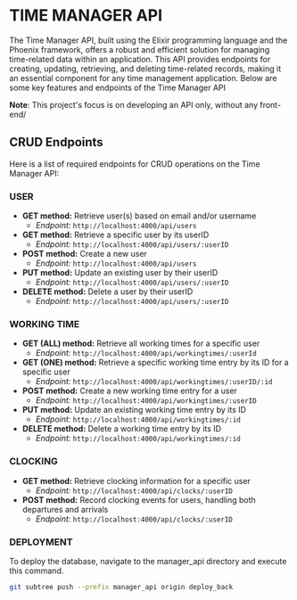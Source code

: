 # TIME MANAGER API

The Time Manager API, built using the Elixir programming language and the Phoenix framework, offers a robust and efficient solution for managing
time-related data within an application. This API provides 
endpoints for creating, updating, retrieving, and deleting time-related records, making it an essential component for any time management application.
Below are some key features and endpoints of the Time Manager API

**Note**: This project's focus is on developing an API only, without any front-end/


## CRUD Endpoints
Here is a list of required endpoints for CRUD operations on the Time Manager API:

### USER
- **GET method:** Retrieve user(s) based on email and/or username
    - *Endpoint:* `http://localhost:4000/api/users`
- **GET method:** Retrieve a specific user by its userID
    - *Endpoint:* `http://localhost:4000/api/users/:userID`
- **POST method:** Create a new user
    - *Endpoint:* `http://localhost:4000/api/users`
- **PUT method:** Update an existing user by their userID
    - *Endpoint:* `http://localhost:4000/api/users/:userID`
- **DELETE method:** Delete a user by their userID
    - *Endpoint:* `http://localhost:4000/api/users/:userID`

### WORKING TIME
- **GET (ALL) method:** Retrieve all working times for a specific user
    - *Endpoint:* `http://localhost:4000/api/workingtimes/:userId`
- **GET (ONE) method:** Retrieve a specific working time entry by its ID for a specific user
    - *Endpoint:* `http://localhost:4000/api/workingtimes/:userID/:id`
- **POST method:** Create a new working time entry for a user
    - *Endpoint:* `http://localhost:4000/api/workingtimes/:userID`
- **PUT method:** Update an existing working time entry by its ID
    - *Endpoint:* `http://localhost:4000/api/workingtimes/:id`
- **DELETE method:** Delete a working time entry by its ID
    - *Endpoint:* `http://localhost:4000/api/workingtimes/:id`

### CLOCKING
- **GET method:** Retrieve clocking information for a specific user
    - *Endpoint:* `http://localhost:4000/api/clocks/:userID`
- **POST method:** Record clocking events for users, handling both departures and arrivals
    - *Endpoint:* `http://localhost:4000/api/clocks/:userID`

### DEPLOYMENT

To deploy the database, navigate to the manager_api directory and execute this command.

  ```bash
  git subtree push --prefix manager_api origin deploy_back  
  ```
